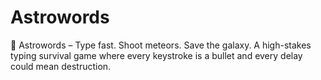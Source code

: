# Astrowords
🚀 Astrowords – Type fast. Shoot meteors. Save the galaxy. A high-stakes typing survival game where every keystroke is a bullet and every delay could mean destruction.
